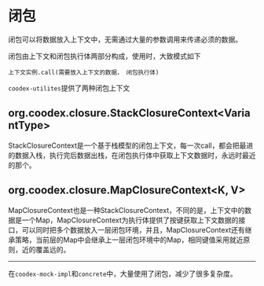# 闭包

闭包可以将数据放入上下文中，无需通过大量的参数调用来传递必须的数据。

闭包由上下文和闭包执行体两部分构成，使用时，大致模式如下

```
上下文实例.call(需要放入上下文的数据， 闭包执行体)
```

`coodex-utilites`提供了两种闭包上下文

## org.coodex.closure.StackClosureContext&lt;VariantType>

StackClosureContext是一个基于栈模型的闭包上下文，每一次call，都会把最进的数据入栈，执行完后数据出栈，在闭包执行体中获取上下文数据时，永远时最近的那个。

## org.coodex.closure.MapClosureContext<K, V>

MapClosureContext也是一种StackClosureContext，不同的是，上下文中的数据是一个Map，MapClosureContext为执行体提供了按键获取上下文数据的接口，可以同时把多个数据放入一层闭包环境，并且，MapClosureContext还有继承策略，当前层的Map中会继承上一层闭包环境中的Map，相同键值采用就近原则，近的覆盖远的。

---

在`coodex-mock-impl`和`concrete`中，大量使用了闭包，减少了很多复杂度。
